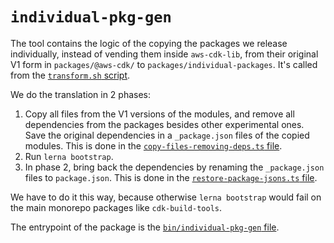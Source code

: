 # `individual-pkg-gen`

The tool contains the logic of the copying the packages we release individually,
instead of vending them inside `aws-cdk-lib`,
from their original V1 form in `packages/@aws-cdk/` to `packages/individual-packages`.
It's called from the [`transform.sh` script](../../scripts/transform.sh).

We do the translation in 2 phases:

1. Copy all files from the V1 versions of the modules,
  and remove all dependencies from the packages besides other experimental ones.
  Save the original dependencies in a `_package.json` files of the copied modules.
  This is done in the [`copy-files-removing-deps.ts` file](copy-files-removing-deps.ts).
2. Run `lerna bootstrap`.
3. In phase 2, bring back the dependencies by renaming the `_package.json` files to `package.json`.
   This is done in the [`restore-package-jsons.ts` file](restore-package-jsons.ts).

We have to do it this way,
because otherwise `lerna bootstrap` would fail on the main monorepo packages like `cdk-build-tools`.

The entrypoint of the package is the [`bin/individual-pkg-gen` file](bin/individual-pkg-gen).
